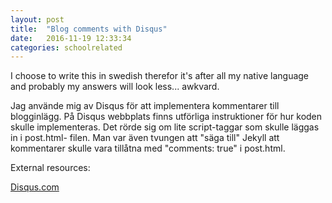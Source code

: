 ```yaml
---
layout: post
title:  "Blog comments with Disqus"
date:   2016-11-19 12:33:34
categories: schoolrelated
---
```

I choose to write this in swedish therefor it's after all my native language and probably my answers will look
less... awkvard.

Jag använde mig av Disqus för att implementera kommentarer till blogginlägg. På Disqus webbplats finns utförliga
instruktioner för hur koden skulle implementeras. Det rörde sig om lite script-taggar som skulle läggas in i post.html-
filen. Man var även tvungen att "säga till" Jekyll att kommentarer skulle vara tillåtna med "comments: true" i post.html.

External resources:

[Disqus.com](https://disqus.com)
